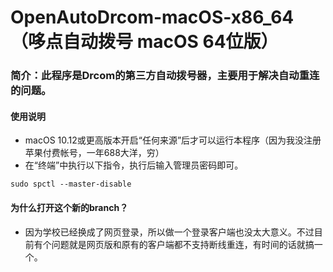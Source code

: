 # OpenAutoDrcom-macOS-x86_64（哆点自动拨号 macOS 64位版）
### 简介：此程序是Drcom的第三方自动拨号器，主要用于解决自动重连的问题。

#### 使用说明
- macOS 10.12或更高版本开启“任何来源”后才可以运行本程序（因为我没注册苹果付费帐号，一年688大洋，穷）
- 在“终端”中执行以下指令，执行后输入管理员密码即可。

~~~
sudo spctl --master-disable
~~~

#### 为什么打开这个新的branch？
- 因为学校已经换成了网页登录，所以做一个登录客户端也没太大意义。不过目前有个问题就是网页版和原有的客户端都不支持断线重连，有时间的话就搞一个。
